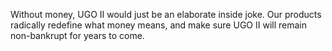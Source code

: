 Without money, UGO II would just be an elaborate inside joke. Our products radically redefine what money means, and make sure UGO II will remain non-bankrupt for years to come.
